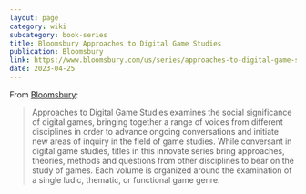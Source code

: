 ```yaml
---
layout: page
category: wiki
subcategory: book-series
title: Bloomsbury Approaches to Digital Game Studies
publication: Bloomsbury
link: https://www.bloomsbury.com/us/series/approaches-to-digital-game-studies/
date: 2023-04-25
---
```


From [Bloomsbury](https://www.bloomsbury.com/us/series/approaches-to-digital-game-studies/):

> Approaches to Digital Game Studies examines the social significance of digital games, bringing together a range of voices from different disciplines in order to advance ongoing conversations and initiate new areas of inquiry in the field of game studies. While conversant in digital game studies, titles in this innovate series bring approaches, theories, methods and questions from other disciplines to bear on the study of games. Each volume is organized around the examination of a single ludic, thematic, or functional game genre.
